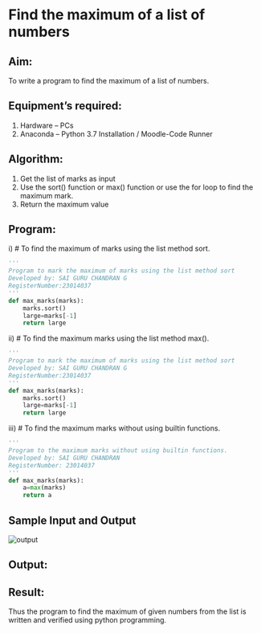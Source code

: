 # Find the maximum of a list of numbers
## Aim:
To write a program to find the maximum of a list of numbers.
## Equipment’s required:
1.	Hardware – PCs
2.	Anaconda – Python 3.7 Installation / Moodle-Code Runner
## Algorithm:
1.	Get the list of marks as input
2.	Use the sort() function or max() function or use the for loop to find the maximum mark.
3.	Return the maximum value
## Program:

i)	# To find the maximum of marks using the list method sort.
```Python
''' 
Program to mark the maximum of marks using the list method sort
Developed by: SAI GURU CHANDRAN G
RegisterNumber:23014037 
'''
def max_marks(marks):
    marks.sort()
    large=marks[-1]
    return large


```

ii)	# To find the maximum marks using the list method max().
```Python
''' 
Program to mark the maximum of marks using the list method sort
Developed by: SAI GURU CHANDRAN G
RegisterNumber:23014037 
'''
def max_marks(marks):
    marks.sort()
    large=marks[-1]
    return large


```

iii) # To find the maximum marks without using builtin functions.
```Python
''' 
Program to the maximum marks without using builtin functions.
Developed by: SAI GURU CHANDRAN
RegisterNumber: 23014037
'''
def max_marks(marks):
    a=max(marks)
    return a


```
## Sample Input and Output
![output](./img/max_marks1.jpg) 

## Output:

## Result:
Thus the program to find the maximum of given numbers from the list is written and verified using python programming.
